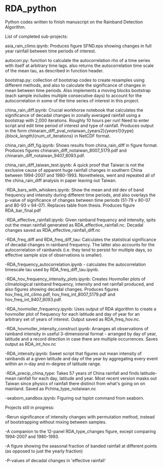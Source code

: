 # RDA_python
Python codes written to finish manuscript on the Rainband Detection Algorithm.

List of completed sub-projects:

asia_rain_climo.ipynb: Produces figure SFND.eps showing changes in full year rainfall between time periods of interest.

autocorr.py: function to calculate the autocorrelation rho of a time series with itself at arbitrary time lags. also returns the autocorrelation time scale of the mean tau, as described in function header.

bootstrap.py: collection of bootstrap codes to create resamples using different methods, and also to calculate the significance of changes in mean between time periods. Also implements a moving blocks bootstrap (each sample includes multiple consecutive days) to account for the autocorrelation in some of the time series of interest in this project.

china_rain_diff.ipynb: Crucial workhorse notebook that calculates the significance of decadal changes in zonally averaged rainfall using a bootstrap with 2,000 iterations. Roughly 10 hours per run! Need to enter script and edit time period of interest and type of rainfall. Produces output in the form chinarain_diff_pval_notaiwan_{years2}_{years1}_{type}_{block_length}_{num_of_iterations} in NetCDF format.

china_rain_diff_fig.ipynb: Shows results from china_rain_diff in figure format. Produces figures chinarain_diff_notaiwan_8007_5179.pdf and chinarain_diff_notaiwan_9407_8093.pdf.

china_rain_diff_taiwan_test.ipynb: A quick proof that Taiwan is not the exclusive cause of apparent huge rainfall changes in southern China between 1994-2007 and 1980-1993. Nonetheless, went and repeated all of the china_rain_diff analysis in paper leaving out Taiwan.

-RDA_bars_with_whiskers.ipynb: Show the mean and std dev of band frequency and intensity during different time periods, and also overlays the p-value of significance of changes between time periods (51-79 v 80-07 and 80-93 v 94-07). Replaces table from thesis. Produces figure RDA_bar_final.pdf

-RDA_effective_rainfall.ipynb: Given rainband frequency and intensity, spits out the mean rainfall generated as RDA_effective_rainfall.nc. Decadal changes saved as RDA_effective_rainfall_diff.nc

-RDA_freq_diff and RDA_freq_diff_tau: Calculates the statistical significance of decadal changes in rainband frequency. The latter also accounts for the autocorrelation of rainbands (i.e. they tend to persist for multiple days, so effective sample size of observations is smaller).

-RDA_frequency_autocorrelation.ipynb - calculates the autocorrelation timescale tau used by RDA_freq_diff_tau.ipynb.

-RDA_hov_frequency_intensity_plots.ipynb: Creates Hovmoller plots of climatological rainband frequency, intensity and net rainfall produced, and also figures showing decadal changes. Produces figures hov_freq_int_climo.pdf, hov_freq_int_8007_5179.pdf and hov_freq_int_9407_8093.pdf.

-RDA_hovmoller_frequency.ipynb: Uses output of RDA algorithm to create a hovmoller plot of frequency for each latitude and day of year for an arbitrary set of years of interest. Output saved as RDA_freq_hov.nc.

-RDA_hovmoller_intensity_construct.ipynb: Arranges all observations of rainband intensity in useful 3-dimensional format - arranged by day of year, latitude and a record direction in case there are multiple occurrences. Saves output as RDA_int_hov.nc

-RDA_intensity.ipynb: Sweet script that figures out mean intensity of rainbands at a given latitude and day of the year by aggregating every event within an n-day and m-degree of latitude range.

-RDA_precip_china_type: Takes 57 years of China rainfall and finds latitude-mean rainfall for each day, latitude and year. Most recent version masks out Taiwan since physics of rainfall there distinct from what's going on on mainland. Saved as Pchina_type_notaiwan.nc

-seaborn_sandbox.ipynb: Figuring out tsplot command from seaborn.




Projects still in progress:

-Rerun significance of intensity changes with permutation method, instead of bootstrapping without mixing between samples.

-A companion to the 12-panel RDA_type_changes figure, except comparing 1994-2007 and 1980-1993.

-A figure showing the seasonal fraction of banded rainfall at different points (as opposed to just the yearly fraction)
 
-P-values of decadal changes in 'effective rainfall'
